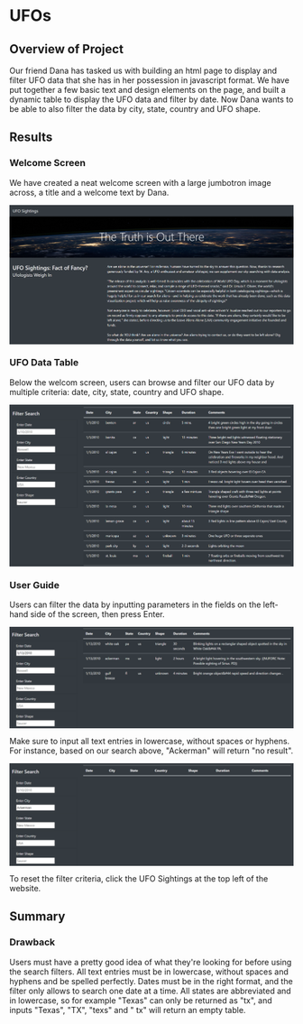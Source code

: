 # UFOs

## Overview of Project

Our friend Dana has tasked us with building an html page to display and filter UFO data that she has in her possession in javascript format. We have put together a few basic text and design elements on the page, and built a dynamic table to display the UFO data and filter by date. Now Dana wants to be able to also filter the data by city, state, country and UFO shape.

## Results

### Welcome Screen

We have created a neat welcome screen with a large jumbotron image across, a title and a welcome text by Dana.

<img align="center" src="./static/images/home_screen.png" width=page>

### UFO Data Table

Below the welcom screen, users can browse and filter our UFO data by multiple criteria: date, city, state, country and UFO shape.

<img align="center" src="./static/images/table.png" width=page>

### User Guide

Users can filter the data by inputting parameters in the fields on the left-hand side of the screen, then press Enter.

<img align="center" src="./static/images/search.png" width=page>

Make sure to input all text entries in lowercase, without spaces or hyphens. For instance, based on our search above, "Ackerman" will return "no result".

<img align="center" src="./static/images/search_ackerman.png" width=page>

To reset the filter criteria, click the UFO Sightings at the top left of the website.


## Summary

### Drawback

Users must have a pretty good idea of what they're looking for before using the search filters. All text entries must be in lowercase, without spaces and hyphens and be spelled perfectly. Dates must be in the right format, and the filter only allows to search one date at a time. All states are abbreviated and in lowercase, so for example "Texas" can only be returned as "tx", and inputs "Texas", "TX", "texs" and " tx" will return an empty table.

### 

